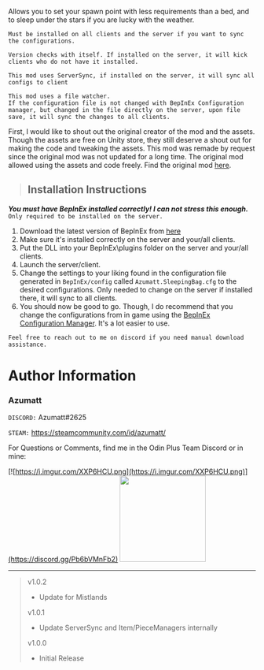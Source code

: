 Allows you to set your spawn point with less requirements than a bed, and to sleep under the stars if you are lucky with the weather.

```
Must be installed on all clients and the server if you want to sync the configurations.

Version checks with itself. If installed on the server, it will kick clients who do not have it installed.

This mod uses ServerSync, if installed on the server, it will sync all configs to client

This mod uses a file watcher. 
If the configuration file is not changed with BepInEx Configuration manager, but changed in the file directly on the server, upon file
save, it will sync the changes to all clients.
```

First, I would like to shout out the original creator of the mod and the assets. Though the assets are free on Unity store, they still deserve a shout out for making the code and tweaking the assets.
This mod was remade by request since the original mod was not updated for a long time. The original mod allowed using the assets and code freely. Find the original mod [here](https://www.nexusmods.com/valheim/mods/1334).


> 
> ## Installation Instructions
***You must have BepInEx installed correctly! I can not stress this enough.***
`Only required to be installed on the server.`

1. Download the latest version of BepInEx from [here](https://valheim.thunderstore.io/package/denikson/BepInExPack_Valheim/)
2. Make sure it's installed correctly on the server and your/all clients.
3. Put the DLL into your BepInEx\plugins folder on the server and your/all clients.
4. Launch the server/client. 
5. Change the settings to your liking found in the configuration file generated in `BepInEx/config` called `Azumatt.SleepingBag.cfg` to the desired configurations. Only needed to change on the server if installed there, it will sync to all clients.
6. You should now be good to go. Though, I do recommend that you change the configurations from in game using the [BepInEx Configuration Manager](https://valheim.thunderstore.io/package/Azumatt/Official_BepInEx_ConfigurationManager/). It's a lot easier to use.

`Feel free to reach out to me on discord if you need manual download assistance.`

# Author Information

### Azumatt

`DISCORD:` Azumatt#2625

`STEAM:` https://steamcommunity.com/id/azumatt/

For Questions or Comments, find me in the Odin Plus Team Discord or in mine:

[![https://i.imgur.com/XXP6HCU.png](https://i.imgur.com/XXP6HCU.png)](https://discord.gg/Pb6bVMnFb2)
<a href="https://discord.gg/pdHgy6Bsng"><img src="https://i.imgur.com/Xlcbmm9.png" href="https://discord.gg/pdHgy6Bsng" width="175" height="175"></a>

---
> v1.0.2
> - Update for Mistlands
> 
> v1.0.1
> - Update ServerSync and Item/PieceManagers internally
> 
> v1.0.0
> - Initial Release